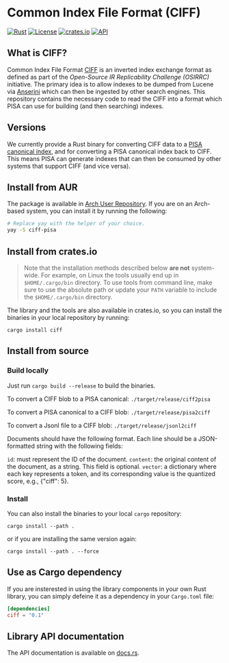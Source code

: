 # Common Index File Format (CIFF)

[![Rust](https://github.com/pisa-engine/ciff/workflows/Rust/badge.svg)](https://github.com/pisa-engine/ciff/actions?query=workflow%3ARust)
[![License](https://img.shields.io/github/license/pisa-engine/ciff)](https://github.com/pisa-engine/ciff/blob/master/LICENSE)
[![crates.io](https://img.shields.io/crates/v/ciff)](https://crates.io/crates/ciff)
[![API](https://docs.rs/ciff/badge.svg)](https://docs.rs/ciff)

## What is CIFF?

Common Index File Format [CIFF](https://github.com/osirrc/ciff/) is an inverted index exchange format as defined as part of the *Open-Source IR Replicability Challenge (OSIRRC)* initiative. The primary idea is to allow indexes to be dumped from Lucene via [Anserini](https://github.com/castorini/anserini) which can then be ingested by other search engines. This repository contains the necessary code to read the CIFF into a format which PISA can use for building (and then searching) indexes.

## Versions
We currently provide a Rust binary for converting CIFF data to a [PISA canonical index](https://pisa.readthedocs.io/en/latest/inverting.html#inverted-index-format), and for converting a PISA canonical index back to CIFF. This means PISA can generate indexes that can then be consumed by other systems that support CIFF (and vice versa).

## Install from AUR

The package is available in [Arch User Repository](https://aur.archlinux.org/packages/ciff-pisa/).
If you are on an Arch-based system, you can install it by running the following:

```bash
# Replace yay with the helper of your choice.
yay -S ciff-pisa
```

## Install from crates.io

> Note that the installation methods described below **are not** system-wide.
> For example, on Linux the tools usually end up in `$HOME/.cargo/bin` directory.
> To use tools from command line, make sure to use the absolute path or update
> your `PATH` variable to include the `$HOME/.cargo/bin` directory.

The library and the tools are also available in crates.io, so you can install the binaries in your local repository by running:

```
cargo install ciff
```

## Install from source

### Build locally

Just run `cargo build --release` to build the binaries. 

To convert a CIFF blob to a PISA canonical:
`./target/release/ciff2pisa`

To convert a PISA canonical to a CIFF blob:
`./target/release/pisa2ciff`

To convert a Jsonl file to a CIFF blob:
`./target/release/jsonl2ciff`

Documents should have the following format. Each line should be a JSON-formatted string with the following fields:

`id`: must represent the ID of the document.
`content`: the original content of the document, as a string. This field is optional.
`vector`: a dictionary where each key represents a token, and its corresponding value is the quantized score, e.g., {"ciff": 5}.

### Install

You can also install the binaries to your local `cargo` repository:

```
cargo install --path .
```

or if you are installing the same version again:

```
cargo install --path . --force
```

## Use as Cargo dependency

If you are insterested in using the library components in your own Rust library, you can simply defeine it as a dependency in your `Cargo.toml` file:

```toml
[dependencies]
ciff = "0.1"
```

## Library API documentation

The API documentation is available on [docs.rs](https://docs.rs/ciff).

